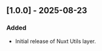 ## [1.0.0] - 2025-08-23
### Added
- Initial release of Nuxt Utils layer.
<!-- 
[1.0.0]: https://github.com/username/repoName/releases/tag/v1.0.0 -->